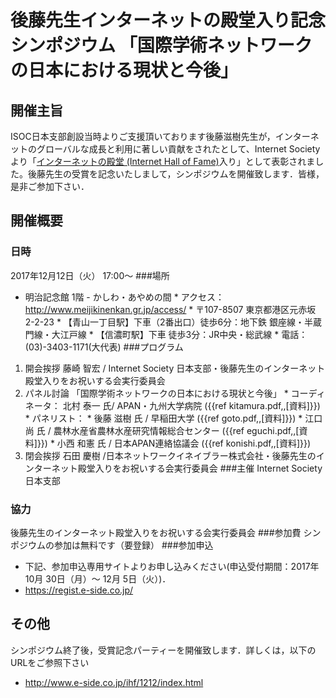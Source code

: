 # 後藤先生インターネットの殿堂入り記念シンポジウム 「国際学術ネットワークの日本における現状と今後」

## 開催主旨
ISOC日本支部創設当時よりご支援頂いております後藤滋樹先生が，インターネットのグローバルな成長と利用に著しい貢献をされたとして、Internet Society より「[インターネットの殿堂 (Internet Hall of Fame)](https://www.internethalloffame.org/)入り」として表彰されました。後藤先生の受賞を記念いたしまして，シンポジウムを開催致します．皆様，是非ご参加下さい．

## 開催概要
### 日時
2017年12月12日（火） 17:00&#12316;
###場所
*  明治記念館     1階 - かしわ・あやめの間
       * アクセス：http://www.meijikinenkan.gr.jp/access/
       * 〒107-8507 東京都港区元赤坂 2-2-23
       * 【青山一丁目駅】下車（2番出口）徒歩6分：地下鉄 銀座線・半蔵門線・大江戸線
       * 【信濃町駅】下車 徒歩3分：JR中央・総武線
       * 電話：(03)-3403-1171(大代表)
###プログラム
1.  開会挨拶  藤崎 智宏 / Internet Society 日本支部・後藤先生のインターネット殿堂入りをお祝いする会実行委員会
1. パネル討論 「国際学術ネットワークの日本における現状と今後」
       * コーディネータ： 北村 泰一  氏/ APAN・九州大学病院 ({{ref kitamura.pdf,,[資料]}})
       * パネリスト：
           *  後藤 滋樹 氏 / 早稲田大学  ({{ref goto.pdf,,[資料]}})
           *  江口 尚  氏 /  農林水産省農林水産研究情報総合センター  ({{ref eguchi.pdf,,[資料]}})
           *  小西 和憲 氏 / 日本APAN連絡協議会  ({{ref konishi.pdf,,[資料]}})
1.  閉会挨拶 石田 慶樹 /日本ネットワークイネイブラー株式会社・後藤先生のインターネット殿堂入りをお祝いする会実行委員会
###主催
Internet Society 日本支部
### 協力
後藤先生のインターネット殿堂入りをお祝いする会実行委員会
###参加費
シンポジウムの参加は無料です（要登録）
###参加申込
*  下記、参加申込専用サイトよりお申し込みください(申込受付期間：2017年 10月 30日（月）〜 12月 5日（火）)．
*  https://regist.e-side.co.jp/
## その他
シンポジウム終了後，受賞記念パーティーを開催致します．詳しくは，以下のURLをご参照下さい
*   http://www.e-side.co.jp/ihf/1212/index.html


